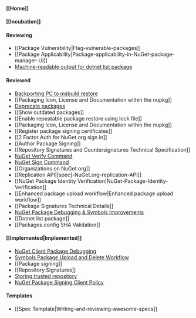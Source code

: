 #### [[Home]]

#### [[Incubation]] 

#### Reviewing
* [[Package Vulnerability|Flag-vulnerable-packages]]
* [[Package Applicability|Package-applicability-in-NuGet-package-manager-UI]]
* [Machine-readable output for dotnet list package](https://github.com/NuGet/Home/wiki/%5BSpec%5D-Machine-readable-output-for-dotnet-list-package)

#### Reviewed
* [Backporting PC to msbuild restore](https://github.com/NuGet/Home/wiki/Backporting-PC-to-msbuild--restore)
* [[Packaging Icon, License and Documentation within the nupkg]]
* [Deprecate packages](https://github.com/NuGet/Home/wiki/Deprecate-packages)
* [[Show outdated packages]]
* [[Enable repeatable package restore using lock file]]
* [[Packaging Icon, License and Documentation within the nupkg]]
* [[Register package signing certificates]]
* [[2 Factor Auth for NuGet.org sign in]]
* [[Author Package Signing]]
* [[Repository Signatures and Countersignatures Technical Specification]]
* [NuGet Verify Command](https://github.com/NuGet/Home/wiki/NuGet-Verify-Command)
* [NuGet Sign Command](https://github.com/NuGet/Home/wiki/NuGet-Sign-Command)
* [[Organizations on NuGet.org]]
* [[Replication API|[spec]-NuGet.org-replication-API]]
* [[NuGet Package Identity Verification|NuGet-Package-Identity-Verification]]
* [[Enhanced package upload workflow|Enhanced package upload workflow]]
* [[Package Signatures Technical Details]]
* [NuGet Package Debugging & Symbols Improvements](https://github.com/NuGet/Home/wiki/NuGet-Package-Debugging-&-Symbols-Improvements)
* [[Dotnet list package]]
* [[Packages.config SHA Validation]]

#### [[Implemented|Implemented]]
* [NuGet Client Package Debugging](https://github.com/NuGet/Home/wiki/NuGet-Client-Package-Debugging)
* [Symbols Package Upload and Delete Workflow](https://github.com/NuGet/Home/wiki/Symbols-Package-Upload-and-Delete-Workflow)
* [[Package signing]]
* [[Repository Signatures]]
* [Storing trusted repository](https://github.com/NuGet/Home/wiki/%5BSpec%5D-NuGet-Config-schema-changes-to-enable-trusted-signers)
* [NuGet Package Signing Client Policy](https://github.com/NuGet/Home/wiki/%5BSpec%5D-NuGet-Package-Signing-Client-Policy)
#### Templates
* [[Spec Template|Writing-and-reviewing-awesome-specs]]
